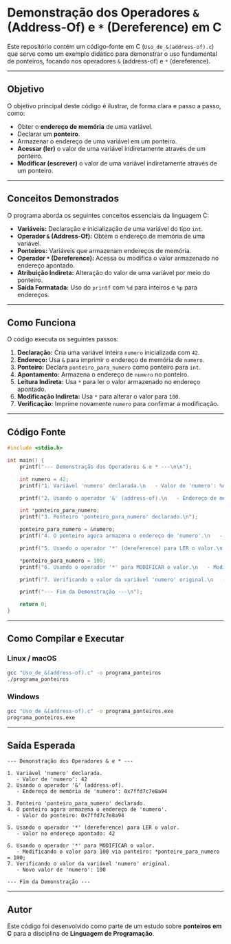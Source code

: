 
# Demonstração dos Operadores `&` (Address-Of) e `*` (Dereference) em C

Este repositório contém um código-fonte em C (`Uso_de_&(address-of).c`) que serve como um exemplo didático para demonstrar o uso fundamental de ponteiros, focando nos operadores `&` (address-of) e `*` (dereference).

---

##  Objetivo

O objetivo principal deste código é ilustrar, de forma clara e passo a passo, como:

- Obter o **endereço de memória** de uma variável.
- Declarar um **ponteiro**.
- Armazenar o endereço de uma variável em um ponteiro.
- **Acessar (ler)** o valor de uma variável indiretamente através de um ponteiro.
- **Modificar (escrever)** o valor de uma variável indiretamente através de um ponteiro.

---

##  Conceitos Demonstrados

O programa aborda os seguintes conceitos essenciais da linguagem C:

- **Variáveis:** Declaração e inicialização de uma variável do tipo `int`.
- **Operador `&` (Address-Of):** Obtém o endereço de memória de uma variável.
- **Ponteiros:** Variáveis que armazenam endereços de memória.
- **Operador `*` (Dereference):** Acessa ou modifica o valor armazenado no endereço apontado.
- **Atribuição Indireta:** Alteração do valor de uma variável por meio do ponteiro.
- **Saída Formatada:** Uso do `printf` com `%d` para inteiros e `%p` para endereços.

---

##  Como Funciona

O código executa os seguintes passos:

1. **Declaração:** Cria uma variável inteira `numero` inicializada com `42`.
2. **Endereço:** Usa `&` para imprimir o endereço de memória de `numero`.
3. **Ponteiro:** Declara `ponteiro_para_numero` como ponteiro para `int`.
4. **Apontamento:** Armazena o endereço de `numero` no ponteiro.
5. **Leitura Indireta:** Usa `*` para ler o valor armazenado no endereço apontado.
6. **Modificação Indireta:** Usa `*` para alterar o valor para `100`.
7. **Verificação:** Imprime novamente `numero` para confirmar a modificação.

---

##  Código Fonte

```c
#include <stdio.h>

int main() {
    printf("--- Demonstração dos Operadores & e * ---\n\n");

    int numero = 42;
    printf("1. Variável 'numero' declarada.\n   - Valor de 'numero': %d\n", numero);

    printf("2. Usando o operador '&' (address-of).\n   - Endereço de memória de 'numero': %p\n\n", (void*)&numero);

    int *ponteiro_para_numero;
    printf("3. Ponteiro 'ponteiro_para_numero' declarado.\n");

    ponteiro_para_numero = &numero;
    printf("4. O ponteiro agora armazena o endereço de 'numero'.\n   - Valor do ponteiro: %p\n\n", (void*)ponteiro_para_numero);

    printf("5. Usando o operador '*' (dereference) para LER o valor.\n   - Valor no endereço apontado: %d\n\n", *ponteiro_para_numero);

    *ponteiro_para_numero = 100;
    printf("6. Usando o operador '*' para MODIFICAR o valor.\n   - Modificando o valor para 100 via ponteiro: *ponteiro_para_numero = 100;\n");

    printf("7. Verificando o valor da variável 'numero' original.\n   - Novo valor de 'numero': %d\n\n", numero);

    printf("--- Fim da Demonstração ---\n");

    return 0;
}
```

---

## Como Compilar e Executar

### **Linux / macOS**
```bash
gcc "Uso_de_&(address-of).c" -o programa_ponteiros
./programa_ponteiros
```

### **Windows**
```bash
gcc "Uso_de_&(address-of).c" -o programa_ponteiros.exe
programa_ponteiros.exe
```

---

##  Saída Esperada

```text
--- Demonstração dos Operadores & e * ---

1. Variável 'numero' declarada.
   - Valor de 'numero': 42
2. Usando o operador '&' (address-of).
   - Endereço de memória de 'numero': 0x7ffd7c7e8a94

3. Ponteiro 'ponteiro_para_numero' declarado.
4. O ponteiro agora armazena o endereço de 'numero'.
   - Valor do ponteiro: 0x7ffd7c7e8a94

5. Usando o operador '*' (dereference) para LER o valor.
   - Valor no endereço apontado: 42

6. Usando o operador '*' para MODIFICAR o valor.
   - Modificando o valor para 100 via ponteiro: *ponteiro_para_numero = 100;
7. Verificando o valor da variável 'numero' original.
   - Novo valor de 'numero': 100

--- Fim da Demonstração ---
```

---

##  Autor
Este código foi desenvolvido como parte de um estudo sobre **ponteiros em C** para a disciplina de **Linguagem de Programação**.
